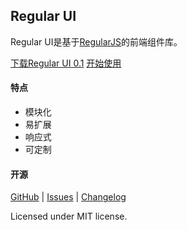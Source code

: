 ## Regular UI

Regular UI是基于[RegularJS][RegularJS]的前端组件库。

<a class="u-btn u-btn-primary u-btn-lg" target="_blank" href="https://github.com/regular-ui/regular-ui-bower/releases/latest">下载Regular UI 0.1</a>
<a class="u-btn u-btn-success u-btn-lg" href="quickstart.html">开始使用</a>

#### 特点

- 模块化
- 易扩展
- 响应式
- 可定制

#### 开源

[GitHub][GitHub] | [Issues][Issues] | [Changelog][Changelog]

Licensed under MIT license.



[GitHub]: https://github.com/regular-ui/regular-ui
[Issues]: https://github.com/regular-ui/regular-ui/issues
[Changelog]: https://github.com/regular-ui/regular-ui/blob/master/CHANGELOG.md

[RegularJS]: https://github.com/regularjs/regular
[MCSS]: https://github.com/leeluolee/mcss